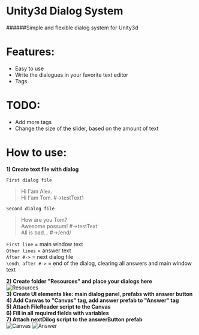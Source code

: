 # Unity3d Dialog System
######Simple and flexible dialog system for Unity3d

# Features:
* Easy to use
* Write the dialogues in your favorite text editor
* Tags

# TODO:
* Add more tags
* Change the size of the slider, based on the amount of text

# How to use:
**1) Create text file with dialog**  

`First dialog file` 
>Hi I'am Alex.  
>Hi I'am Tom. #->testText1  

`Second dialog file` 
>How are you Tom?  
>Awesome possum!  #->testText  
>All is bad...    #->/end/  

 `First line`   =   main window text  
 `Other lines`  =   answer text  
 `After #->`    =   next dialog file  
 `\end\ after #->` = end of the dialog, clearing all answers and main window text
 
 **2) Create folder "Resources" and place your dialogs here**   
 ![Resources](https://habrastorage.org/files/d62/9cd/e1c/d629cde1ced04d19b60b81b87b22fa55.png)  
 **3) Create UI elements like: main dialog panel, prefabs with answer button**  
 **4) Add Canvas to "Canvas" tag, add answer prefab to "Answer" tag**  
 **5) Attach FileReader script to the Canvas**  
 **6) Fill in all required fields with variables**  
 **7) Attach nextDilog script to the answerButton prefab**  
 ![Canvas](https://habrastorage.org/files/6d2/607/f20/6d2607f20ca94e67b8bad8fc49cef022.png)    ![Answer](https://habrastorage.org/files/990/2f0/4e4/9902f04e411d4c4c99504c6a0b672183.png)  



